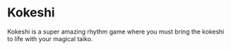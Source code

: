 Kokeshi
=======

Kokeshi is a super amazing rhythm game where you must bring the kokeshi to life with your magical taiko.